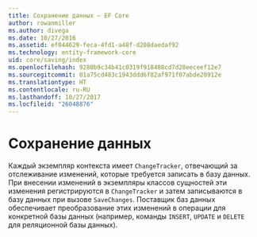 ```yaml
---
title: Сохранение данных — EF Core
author: rowanmiller
ms.author: divega
ms.date: 10/27/2016
ms.assetid: ef044629-feca-4fd1-a48f-d208daedaf92
ms.technology: entity-framework-core
uid: core/saving/index
ms.openlocfilehash: 9280b9c34b41c0319f918488cd7d28eeceef12e7
ms.sourcegitcommit: 01a75cd483c1943ddd6f82af971f07abde20912e
ms.translationtype: HT
ms.contentlocale: ru-RU
ms.lasthandoff: 10/27/2017
ms.locfileid: "26048876"
---
```

# <a name="saving-data"></a>Сохранение данных

Каждый экземпляр контекста имеет `ChangeTracker`, отвечающий за отслеживание изменений, которые требуется записать в базу данных. При внесении изменений в экземпляры классов сущностей эти изменения регистрируются в `ChangeTracker` и затем записываются в базу данных при вызове `SaveChanges`. Поставщик баз данных обеспечивает преобразование этих изменений в операции для конкретной базы данных (например, команды `INSERT`, `UPDATE` и `DELETE` для реляционной базы данных).
